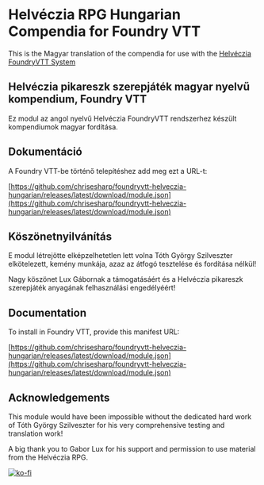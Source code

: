 # Helvéczia RPG Hungarian Compendia for Foundry VTT

This is the Magyar translation of the compendia for use with the [Helvéczia FoundryVTT System](https://foundryvtt.com/packages/helveczia)

## Helvéczia pikareszk szerepjáték magyar nyelvű kompendium, Foundry VTT

Ez modul az angol nyelvű Helvéczia FoundryVTT rendszerhez készült kompendiumok magyar fordítása.

## Dokumentáció

A Foundry VTT-be történő telepítéshez add meg ezt a URL-t:

[https://github.com/chrisesharp/foundryvtt-helveczia-hungarian/releases/latest/download/module.json](https://github.com/chrisesharp/foundryvtt-helveczia-hungarian/releases/latest/download/module.json)

## Köszönetnyilvánítás
E modul létrejötte elképzelhetetlen lett volna Tóth György Szilveszter elkötelezett, kemény munkája, azaz az átfogó tesztelése és fordítása nélkül!

Nagy köszönet Lux Gábornak a támogatásáért és a Helvéczia pikareszk szerepjáték anyagának felhasználási engedélyéért!


## Documentation

To install in Foundry VTT, provide this manifest URL:

[https://github.com/chrisesharp/foundryvtt-helveczia-hungarian/releases/latest/download/module.json](https://github.com/chrisesharp/foundryvtt-helveczia-hungarian/releases/latest/download/module.json)


## Acknowledgements

This module would have been impossible without the dedicated hard work of Tóth György Szilveszter for his very comprehensive testing and translation work!

A big thank you to Gabor Lux for his support and permission to use material from the Helvéczia RPG.

[![ko-fi](https://ko-fi.com/img/githubbutton_sm.svg)](https://ko-fi.com/F1F6T5AXX)
